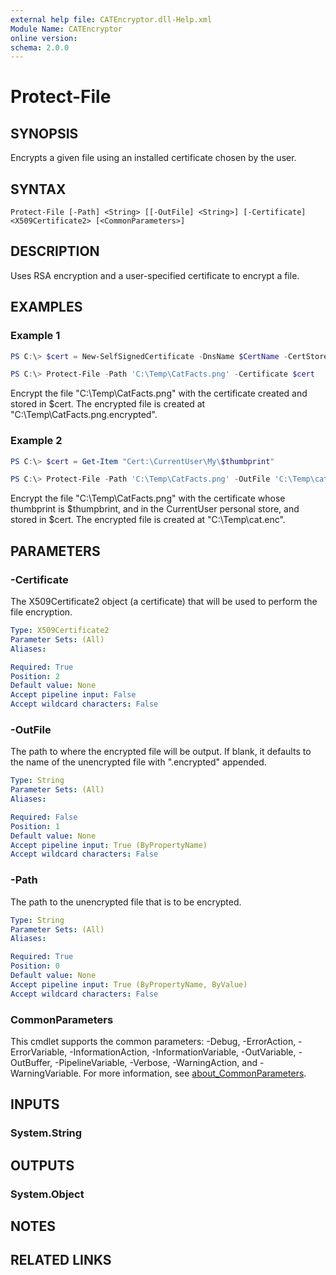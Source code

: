 ```yaml
---
external help file: CATEncryptor.dll-Help.xml
Module Name: CATEncryptor
online version:
schema: 2.0.0
---
```


# Protect-File

## SYNOPSIS
Encrypts a given file using an installed certificate chosen by the user.

## SYNTAX

```
Protect-File [-Path] <String> [[-OutFile] <String>] [-Certificate] <X509Certificate2> [<CommonParameters>]
```

## DESCRIPTION
Uses RSA encryption and a user-specified certificate to encrypt a file.

## EXAMPLES

### Example 1

```powershell
PS C:\> $cert = New-SelfSignedCertificate -DnsName $CertName -CertStoreLocation $CertificateStoreLocation  -KeyAlgorithm RSA -KeyLength 4096 -KeyExportPolicy Exportable -KeyProtection None -Provider 'Microsoft Enhanced RSA and AES Cryptographic Provider'

PS C:\> Protect-File -Path 'C:\Temp\CatFacts.png' -Certificate $cert
```

Encrypt the file "C:\Temp\CatFacts.png" with the certificate created and stored in $cert. The encrypted file is created at "C:\Temp\CatFacts.png.encrypted".

### Example 2

```powershell
PS C:\> $cert = Get-Item "Cert:\CurrentUser\My\$thumbprint"

PS C:\> Protect-File -Path 'C:\Temp\CatFacts.png' -OutFile 'C:\Temp\cat.enc' -Certificate $cert
```

Encrypt the file "C:\Temp\CatFacts.png" with the certificate whose thumbprint is $thumpbrint, and in the CurrentUser personal store, and stored in $cert. The encrypted file is created at "C:\Temp\cat.enc".

## PARAMETERS

### -Certificate

The X509Certificate2 object (a certificate) that will be used to perform the file encryption.

```yaml
Type: X509Certificate2
Parameter Sets: (All)
Aliases:

Required: True
Position: 2
Default value: None
Accept pipeline input: False
Accept wildcard characters: False
```

### -OutFile

The path to where the encrypted file will be output. If blank, it defaults to the name of the unencrypted file with ".encrypted" appended.

```yaml
Type: String
Parameter Sets: (All)
Aliases:

Required: False
Position: 1
Default value: None
Accept pipeline input: True (ByPropertyName)
Accept wildcard characters: False
```

### -Path

The path to the unencrypted file that is to be encrypted.

```yaml
Type: String
Parameter Sets: (All)
Aliases:

Required: True
Position: 0
Default value: None
Accept pipeline input: True (ByPropertyName, ByValue)
Accept wildcard characters: False
```

### CommonParameters

This cmdlet supports the common parameters: -Debug, -ErrorAction, -ErrorVariable, -InformationAction, -InformationVariable, -OutVariable, -OutBuffer, -PipelineVariable, -Verbose, -WarningAction, and -WarningVariable. For more information, see [about_CommonParameters](http://go.microsoft.com/fwlink/?LinkID=113216).

## INPUTS

### System.String

## OUTPUTS

### System.Object

## NOTES

## RELATED LINKS
